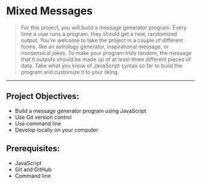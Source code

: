 # Mixed Messages

> For this project, you will build a message generator program. Every time a user runs a program, they should get a new, randomized output. You’re welcome to take the project in a couple of different forms, like an astrology generator, inspirational message, or nonsensical jokes. To make your program truly random, the message that it outputs should be made up of at least three different pieces of data. Take what you know of JavaScript syntax so far to build the program and customize it to your liking.

---

## Project Objectives:
- Build a message generator program using JavaScript
- Use Git version control
- Use command line
- Develop locally on your computer

## Prerequisites:
- JavaScript
- Git and GitHub
- Command line
